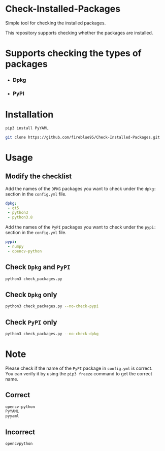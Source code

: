 # Check-Installed-Packages
Simple tool for checking the installed packages.

This repository supports checking whether the packages are installed.

Supports checking the types of packages
===
* ### Dpkg
* ### PyPI

Installation
===

```bash
pip3 install PyYAML
```

```bash
git clone https://github.com/fireblue95/Check-Installed-Packages.git
```

Usage
===

Modify the checklist
---

Add the names of the `DPKG` packages you want to check under the `dpkg:` section in the `config.yml` file.
```yaml
dpkg:
 - qt5
 - python3
 - python3.8
```

Add the names of the `PyPI` packages you want to check under the `pypi:` section in the `config.yml` file.
```yaml
pypi:
 - numpy
 - opencv-python
```


Check `Dpkg` and `PyPI`
---
```bash
python3 check_packages.py 
```

Check `Dpkg` only
---
```bash
python3 check_packages.py --no-check-pypi
```

Check `PyPI` only
---
```bash
python3 check_packages.py --no-check-dpkg
```

Note
=
Please check if the name of the `PyPI` package in `config.yml` is correct.  
You can verify it by using the `pip3 freeze` command to get the correct name.

## Correct
```bash
opencv-python
PyYAML
pyyaml
```

## Incorrect
```bash
opencvpython
```